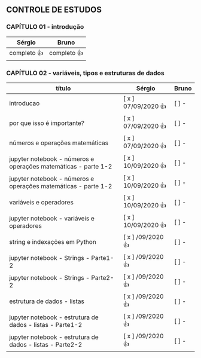 
## CONTROLE DE ESTUDOS

### CAPÍTULO 01 - introdução


**Sérgio** | **Bruno**
------------ | -------------
completo :+1: | completo :+1:


### CAPÍTULO 02 - variáveis, tipos e estruturas de dados


**título** | **Sérgio** | **Bruno** |
------------ |------------ |------------ |
 introducao | [ x ] 07/09/2020 :+1: | [  ] -                |
por que isso é importante? | [ x ] 07/09/2020 :+1: | [  ] -                |
números e operações matemáticas | [ x ] 07/09/2020 :+1: | [  ] -                |
jupyter notebook - números e operações matemáticas - parte 1-2 | [ x ] 10/09/2020 :+1: | [  ] -                |
jupyter notebook - números e operações matemáticas - parte 1-2 | [ x ] 10/09/2020 :+1: | [  ] -                |
variáveis e operadores | [ x ] 10/09/2020 :+1: | [  ] -                |
jupyter notebook - variáveis e operadores | [ x ] 10/09/2020 :+1: | [  ] -                |
string e indexações em Python | [ x ] /09/2020 :+1: | [  ] -                |
jupyter notebook - Strings - Parte1-2 | [ x ] /09/2020 :+1: | [  ] -                |
jupyter notebook - Strings - Parte2-2 | [ x ] /09/2020 :+1: | [  ] -                |
estrutura de dados - listas | [ x ] /09/2020 :+1: | [  ] -                |
jupyter notebook - estrutura de dados - listas - Parte1-2 | [ x ] /09/2020 :+1: | [  ] -                |
jupyter notebook - estrutura de dados - listas - Parte2-2 | [ x ] /09/2020 :+1: | [  ] -                |

